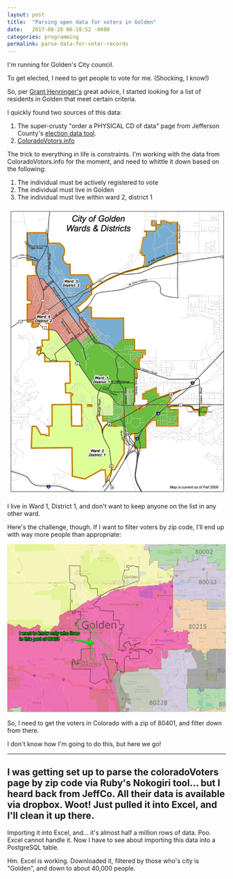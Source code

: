 ```yaml
---
layout: post
title:  "Parsing open data for voters in Golden"
date:   2017-08-28 06:18:52 -0600
categories: programming
permalink: parse-data-for-voter-records
---
```

I'm running for Golden's City council.

To get elected, I need to get people to vote for me. (Shocking, I know!)

So, per [Grant Henninger's](https://twitter.com/granthenninger?lang=en) great advice, I started looking for a list of residents in Golden that meet certain criteria.

I quickly found two sources of this data:

1. The super-crusty "order a PHYSICAL CD of data" page from Jefferson County's [election data tool](http://jeffco.us/elections/data-request/).
2. [ColoradoVotors.info](https://coloradovoters.info/by_address/80401.html)

The trick to everything in life is constraints. I'm working with the data from ColoradoVotors.info for the moment, and need to whittle it down based on the following:

1. The individual must be actively registered to vote
2. The individual must live in Golden
3. The individual must live within ward 2, district 1

![ward map](/images/parse_data_ward_map.jpg)

I live in Ward 1, District 1, and don't want to keep anyone on the list in any other ward.

Here's the challenge, though. If I want to filter voters by zip code, I'll end up with way more people than appropriate:

![golden zip code map](/images/parse_data-golden-zip-code-map.jpg)

So, I need to get the voters in Colorado with a zip of 80401, and filter down from there.

I don't know how I'm going to do this, but here we go!


---------------
I was getting set up to parse the coloradoVoters page by zip code via Ruby's Nokogiri tool... but I heard back from JeffCo. All their data is available via dropbox. Woot! Just pulled it into Excel, and I'll clean it up there.
---------------

Importing it into Excel, and... it's almost half a million rows of data. Poo. Excel cannot handle it. Now I have to see about importing this data into a PostgreSQL table.

Hm. Excel is working. Downloaded it, filtered by those who's city is "Golden", and down to about 40,000 people.
